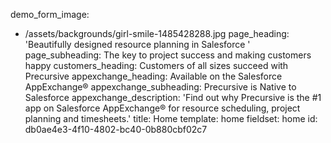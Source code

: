 demo_form_image:
  - /assets/backgrounds/girl-smile-1485428288.jpg
page_heading: 'Beautifully designed resource planning in Salesforce '
page_subheading: The key to project success and making customers happy
customers_heading: Customers of all sizes succeed with Precursive
appexchange_heading: Available on the Salesforce AppExchange®
appexchange_subheading: Precursive is Native to Salesforce
appexchange_description: 'Find out why Precursive is the #1 app on Salesforce AppExchange® for resource scheduling, project planning and timesheets.'
title: Home
template: home
fieldset: home
id: db0ae4e3-4f10-4802-bc40-0b880cbf02c7
